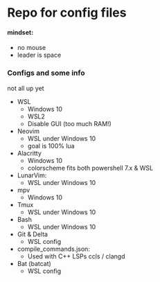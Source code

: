 <!-- readme for .dotfiles repo -->
# Repo for config files

#### mindset:
- no mouse
- leader is space

### Configs and some info
not all up yet
- WSL
  - Windows 10
  - WSL2
  - Disable GUI (too much RAM!)
- Neovim
  - WSL under Windows 10
  - goal is 100% lua
- Alacritty
  - Windows 10
  - colorscheme fits both powershell 7.x & WSL
- LunarVim:
  - WSL under Windows 10
- mpv
  - Windows 10
- Tmux
  - WSL under Windows 10
- Bash
  - WSL under Windows 10
- Git & Delta
  - WSL config
- compile_commands.json:
  - Used with C++ LSPs  ccls / clangd
- Bat (batcat)
  - WSL config
